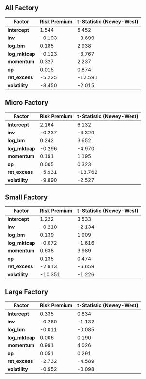 ## All Factory

| Factor      | Risk Premium | t-Statistic (Newey-West) |
|------------|-------------|-------------------------|
| **Intercept** | 1.544       | 5.452                   |
| **inv**        | -0.193      | -3.699                  |
| **log_bm**     | 0.185       | 2.938                   |
| **log_mktcap** | -0.123      | -3.767                  |
| **momentum**   | 0.327       | 2.237                   |
| **op**         | 0.015       | 0.874                   |
| **ret_excess** | -5.225      | -12.591                 |
| **volatility** | -8.450      | -2.015                  |

## Micro Factory

| Factor      | Risk Premium | t-Statistic (Newey-West) |
|------------|-------------|-------------------------|
| **Intercept**  | 2.164  | 6.132  |
| **inv**        | -0.237 | -4.329 |
| **log_bm**     | 0.242  | 3.652  |
| **log_mktcap** | -0.296 | -4.970 |
| **momentum**   | 0.191  | 1.195  |
| **op**         | 0.005  | 0.323  |
| **ret_excess** | -5.931 | -13.762 |
| **volatility** | -9.890 | -2.527  |

## Small Factory

| Factor      | Risk Premium | t-Statistic (Newey-West) |
|------------|-------------|-------------------------|
| **Intercept**  | 1.222  | 3.533  |
| **inv**        | -0.210 | -2.134 |
| **log_bm**     | 0.139  | 1.909  |
| **log_mktcap** | -0.072 | -1.616 |
| **momentum**   | 0.638  | 3.989  |
| **op**         | 0.135  | 0.474  |
| **ret_excess** | -2.913 | -6.659 |
| **volatility** | -10.351 | -1.226  |

## Large Factory

| Factor      | Risk Premium | t-Statistic (Newey-West) |
|------------|-------------|-------------------------|
| **Intercept**  | 0.335  | 0.834  |
| **inv**        | -0.260 | -1.132 |
| **log_bm**     | -0.011  | -0.085  |
| **log_mktcap** | 0.006 | 0.190 |
| **momentum**   | 0.991  | 4.026  |
| **op**         | 0.051  | 0.291  |
| **ret_excess** | -2.732 | -4.589 |
| **volatility** | -0.952 | -0.098  |

